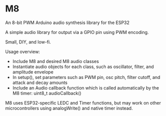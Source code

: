 # M8
An 8-bit PWM Arduino audio synthesis library for the ESP32

A simple audio library for output via a GPIO pin using PWM encoding.

Small, DIY, and low-fi.

Usage overview:
- Include M8 and desired M8 audio classes
- Instantiate audio objects for each class, such as oscillator, filter, and amplitude envelope
- In setup(), set parameters such as PWM pin, osc pitch, filter cutoff, and attack and decay amounts
- Include an Audio callback function which is called automatically by the M8 timer: uint8_t audioCallback()

M8 uses ESP32-specific LEDC and Timer functions, but may work on other microcontrollers using analogWrite() and native timer instead.
